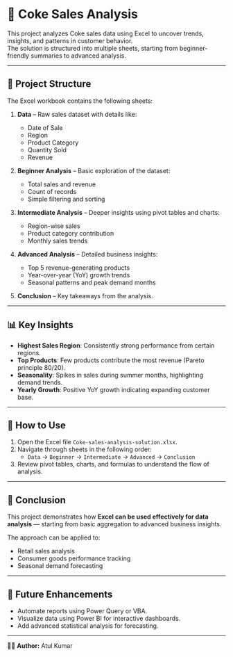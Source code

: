 # 🥤 Coke Sales Analysis

This project analyzes Coke sales data using Excel to uncover trends, insights, and patterns in customer behavior.  
The solution is structured into multiple sheets, starting from beginner-friendly summaries to advanced analysis.

---

## 📂 Project Structure

The Excel workbook contains the following sheets:

1. **Data** – Raw sales dataset with details like:
   - Date of Sale  
   - Region  
   - Product Category  
   - Quantity Sold  
   - Revenue  

2. **Beginner Analysis** – Basic exploration of the dataset:
   - Total sales and revenue  
   - Count of records  
   - Simple filtering and sorting  

3. **Intermediate Analysis** – Deeper insights using pivot tables and charts:
   - Region-wise sales  
   - Product category contribution  
   - Monthly sales trends  

4. **Advanced Analysis** – Detailed business insights:
   - Top 5 revenue-generating products  
   - Year-over-year (YoY) growth trends  
   - Seasonal patterns and peak demand months  

5. **Conclusion** – Key takeaways from the analysis.

---

## 📊 Key Insights

- **Highest Sales Region**: Consistently strong performance from certain regions.  
- **Top Products**: Few products contribute the most revenue (Pareto principle 80/20).  
- **Seasonality**: Spikes in sales during summer months, highlighting demand trends.  
- **Yearly Growth**: Positive YoY growth indicating expanding customer base.  

---

## 🚀 How to Use

1. Open the Excel file `Coke-sales-analysis-solution.xlsx`.  
2. Navigate through sheets in the following order:
   - `Data` → `Beginner` → `Intermediate` → `Advanced` → `Conclusion`  
3. Review pivot tables, charts, and formulas to understand the flow of analysis.

---

## 📝 Conclusion

This project demonstrates how **Excel can be used effectively for data analysis** — starting from basic aggregation to advanced business insights.  

The approach can be applied to:
- Retail sales analysis  
- Consumer goods performance tracking  
- Seasonal demand forecasting  

---

## 📌 Future Enhancements

- Automate reports using Power Query or VBA.  
- Visualize data using Power BI for interactive dashboards.  
- Add advanced statistical analysis for forecasting.  

---

👨‍💻 **Author:** Atul Kumar  
